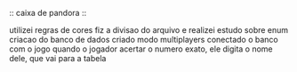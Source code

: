 :: caixa de pandora ::
   
utilizei regras de cores
fiz a divisao do arquivo e realizei estudo sobre enum
criacao do banco de dados
criado modo multiplayers
conectado o banco com o jogo
quando o jogador acertar o numero exato, ele digita o nome dele, que vai para a tabela